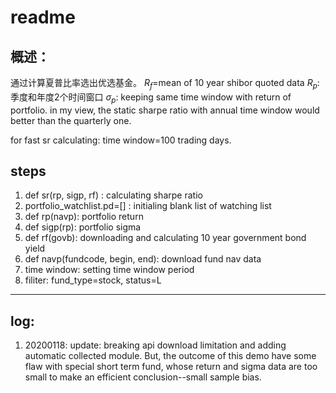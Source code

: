 # readme

## 概述：
通过计算夏普比率选出优选基金。
$R_{f}$=mean of 10 year shibor quoted data
$R_{p}$:季度和年度2个时间窗口
$\sigma_{p}$: keeping same time window with return of portfolio.
in my view, the static sharpe ratio with annual time window would better than the quarterly one. 

for fast sr calculating: time window=100 trading days.

## steps
1. def sr(rp, sigp, rf) : calculating sharpe ratio
2. portfolio_watchlist.pd=\[\] : initialing blank list of watching list
3. def rp(navp): portfolio return 
4. def sigp(rp): portfolio sigma
5. def rf(govb): downloading and calculating 10 year government bond yield
6. def navp(fundcode, begin, end): download fund nav data
7. time window: setting time window period
8. filiter: fund_type=stock, status=L


-----
## log:
1. 20200118: update: breaking api download limitation and adding automatic collected module. But, the outcome of this demo have some flaw with special short term fund, whose return and sigma data are too small to make an efficient conclusion--small sample bias.
